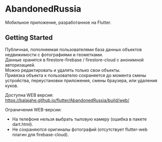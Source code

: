 # AbandonedRussia

Мобильное приложение, разработанное на Flutter.

## Getting Started
Публичная, пополняемая пользователями база данных объектов недвижимости с фотографиями и геометками.<br>
Данные хранятся в firestore-firebase / firestore-cloud с анонимной авторизацией.<br>
Можно редактировать и удалять только свои объекты.<br>
Привязка объекта к пользователю сохраняется до момента смены устройства, переустановки приложения, смены браузера, или удаления куков.

Доступна WEB версия: https://balajahe.github.io/flutter/AbandonedRussia/build/web/

Ограничения WEB-версии:
- На телефоне нельзя выбрать тыловую камеру (ошибка в пакете dart.html).
- Не сохраняются оригиналы фотографий (отсутствует flutter-web плагин для firebase-cloud).
